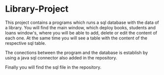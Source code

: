 # Library-Project
This project contains a programs which runs a sql database with the data of a library.
You will find the main window, which deploy books, students and loans window's, where you
will be able to add, delete or edit the content of each one. At the same time you will see
a table with the content of the respective sql table.

The conections between the program and the database is establish by using a java sql connector
also added in the repository.

Finally you will find the sql file in the repository.
